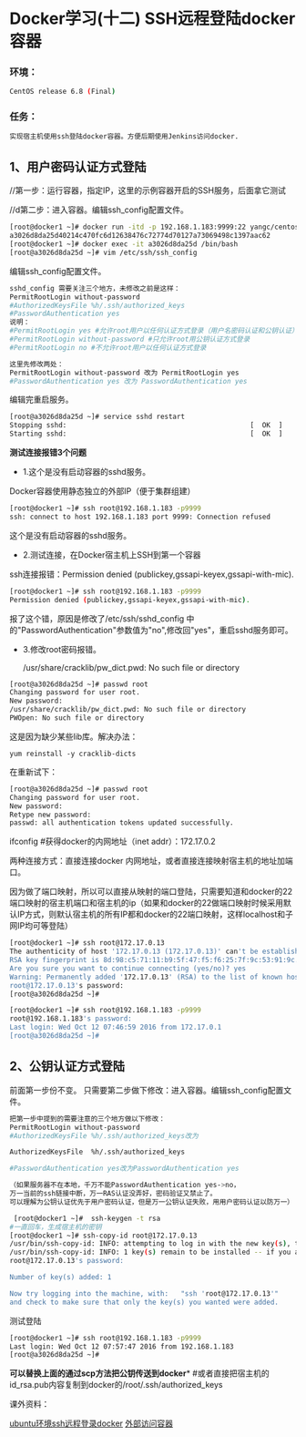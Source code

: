 
# Docker学习(十二) SSH远程登陆docker容器


### 环境：

```bash
CentOS release 6.8 (Final)
```

### 任务：

```bash
实现宿主机使用ssh登陆docker容器。方便后期使用Jenkins访问docker.
```

## 1、用户密码认证方式登陆


//第一步：运行容器，指定IP，这里的示例容器开启的SSH服务，后面拿它测试

//d第二步：进入容器。编辑ssh_config配置文件。

```bash
[root@docker1 ~]# docker run -itd -p 192.168.1.183:9999:22 yangc/centos6.8  /bin/bash
a3026d8da25d40214c470fc6d12638476c72774d70127a73069498c1397aac62
[root@docker1 ~]# docker exec -it a3026d8da25d /bin/bash
[root@a3026d8da25d ~]# vim /etc/ssh/ssh_config
```

编辑ssh_config配置文件。

```bash
sshd_config 需要关注三个地方，未修改之前是这样：
PermitRootLogin without-password
#AuthorizedKeysFile	%h/.ssh/authorized_keys
#PasswordAuthentication yes
说明：
#PermitRootLogin yes #允许root用户以任何认证方式登录（用户名密码认证和公钥认证）
#PermitRootLogin without-password #只允许root用公钥认证方式登录
#PermitRootLogin no #不允许root用户以任何认证方式登录

这里先修改两处：
PermitRootLogin without-password 改为 PermitRootLogin yes
#PasswordAuthentication yes 改为 PasswordAuthentication yes
```

编辑完重启服务。

```bash
[root@a3026d8da25d ~]# service sshd restart
Stopping sshd:                                             [  OK  ]
Starting sshd:                                             [  OK  ]
```

**测试连接报错3个问题**

* 1.这个是没有启动容器的sshd服务。

Docker容器使用静态独立的外部IP（便于集群组建）

```bash
[root@docker1 ~]# ssh root@192.168.1.183 -p9999
ssh: connect to host 192.168.1.183 port 9999: Connection refused
```
这个是没有启动容器的sshd服务。


* 2.测试连接，在Docker宿主机上SSH到第一个容器

ssh连接报错：Permission denied (publickey,gssapi-keyex,gssapi-with-mic).

```bash
[root@docker1 ~]# ssh root@192.168.1.183 -p9999
Permission denied (publickey,gssapi-keyex,gssapi-with-mic).
```
报了这个错，原因是修改了/etc/ssh/sshd_config 中的"PasswordAuthentication"参数值为"no",修改回"yes"，重启sshd服务即可。


*  3.修改root密码报错。

    /usr/share/cracklib/pw_dict.pwd: No such file or directory

```bash
[root@a3026d8da25d ~]# passwd root
Changing password for user root.
New password:
/usr/share/cracklib/pw_dict.pwd: No such file or directory
PWOpen: No such file or directory
```

这是因为缺少某些lib库。解决办法：

    yum reinstall -y cracklib-dicts



在重新试下：

```bash
[root@a3026d8da25d ~]# passwd root
Changing password for user root.
New password:
Retype new password:
passwd: all authentication tokens updated successfully.
```

 ifconfig #获得docker的内网地址（inet addr）：172.17.0.2

两种连接方式：直接连接docker 内网地址，或者直接连接映射宿主机的地址加端口。

 因为做了端口映射，所以可以直接从映射的端口登陆，只需要知道和docker的22端口映射的宿主机端口和宿主机的ip（如果和docker的22做端口映射时候采用默认IP方式，则默认宿主机的所有IP都和docker的22端口映射，这样localhost和子网IP均可等登陆）

```bash
[root@docker1 ~]# ssh root@172.17.0.13
The authenticity of host '172.17.0.13 (172.17.0.13)' can't be established.
RSA key fingerprint is 8d:98:c5:71:11:b9:5f:47:f5:f6:25:7f:9c:53:91:9c.
Are you sure you want to continue connecting (yes/no)? yes
Warning: Permanently added '172.17.0.13' (RSA) to the list of known hosts.
root@172.17.0.13's password:
[root@a3026d8da25d ~]#

[root@docker1 ~]# ssh root@192.168.1.183 -p9999
root@192.168.1.183's password:
Last login: Wed Oct 12 07:46:59 2016 from 172.17.0.1
[root@a3026d8da25d ~]#
```

##  2、公钥认证方式登陆



前面第一步份不变。
只需要第二步做下修改：进入容器。编辑ssh_config配置文件。

```bash
把第一步中提到的需要注意的三个地方做以下修改：
PermitRootLogin without-password
#AuthorizedKeysFile	%h/.ssh/authorized_keys改为

AuthorizedKeysFile	%h/.ssh/authorized_keys

#PasswordAuthentication yes改为PasswordAuthentication yes

（如果服务器不在本地，千万不能PasswordAuthentication yes->no，
万一当前的ssh链接中断，万一RAS认证没弄好，密码验证又禁止了。
可以理解为公钥认证优先于用户密码认证，但是万一公钥认证失败，用用户密码认证以防万一）
```
 
```bash
 [root@docker1 ~]#  ssh-keygen -t rsa
#一直回车，生成宿主机的密钥
[root@docker1 ~]# ssh-copy-id root@172.17.0.13
/usr/bin/ssh-copy-id: INFO: attempting to log in with the new key(s), to filter out any that are already installed
/usr/bin/ssh-copy-id: INFO: 1 key(s) remain to be installed -- if you are prompted now it is to install the new keys
root@172.17.0.13's password:

Number of key(s) added: 1

Now try logging into the machine, with:   "ssh 'root@172.17.0.13'"
and check to make sure that only the key(s) you wanted were added.
```
测试登陆

```bash
[root@docker1 ~]# ssh root@192.168.1.183 -p9999
Last login: Wed Oct 12 07:57:47 2016 from 192.168.1.183
[root@a3026d8da25d ~]#
```

********可以替换上面的通过scp方法把公钥传送到docker*********
   #或者直接把宿主机的id_rsa.pub内容复制到docker的/root/.ssh/authorized_keys


课外资料：

[ubuntu环境ssh远程登录docker](http://www.cnblogs.com/hslzju/p/5839913.html)
[外部访问容器](http://www.kancloud.cn/thinkphp/docker_practice/30928)


